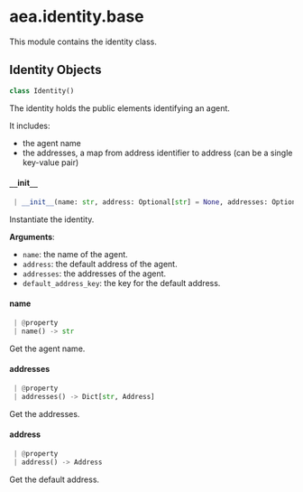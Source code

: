 <a name="aea.identity.base"></a>
# aea.identity.base

This module contains the identity class.

<a name="aea.identity.base.Identity"></a>
## Identity Objects

```python
class Identity()
```

The identity holds the public elements identifying an agent.

It includes:

- the agent name
- the addresses, a map from address identifier to address (can be a single key-value pair)

<a name="aea.identity.base.Identity.__init__"></a>
#### `__`init`__`

```python
 | __init__(name: str, address: Optional[str] = None, addresses: Optional[Dict[str, Address]] = None, default_address_key: str = DEFAULT_ADDRESS_KEY)
```

Instantiate the identity.

**Arguments**:

- `name`: the name of the agent.
- `address`: the default address of the agent.
- `addresses`: the addresses of the agent.
- `default_address_key`: the key for the default address.

<a name="aea.identity.base.Identity.name"></a>
#### name

```python
 | @property
 | name() -> str
```

Get the agent name.

<a name="aea.identity.base.Identity.addresses"></a>
#### addresses

```python
 | @property
 | addresses() -> Dict[str, Address]
```

Get the addresses.

<a name="aea.identity.base.Identity.address"></a>
#### address

```python
 | @property
 | address() -> Address
```

Get the default address.

